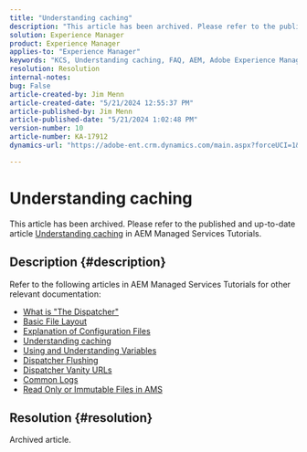 ```yaml
---
title: "Understanding caching"
description: "This article has been archived. Please refer to the published and up-to-date article Understanding caching in AEM Managed Services Tutorials."
solution: Experience Manager
product: Experience Manager
applies-to: "Experience Manager"
keywords: "KCS, Understanding caching, FAQ, AEM, Adobe Experience Manager"
resolution: Resolution
internal-notes: 
bug: False
article-created-by: Jim Menn
article-created-date: "5/21/2024 12:55:37 PM"
article-published-by: Jim Menn
article-published-date: "5/21/2024 1:02:48 PM"
version-number: 10
article-number: KA-17912
dynamics-url: "https://adobe-ent.crm.dynamics.com/main.aspx?forceUCI=1&pagetype=entityrecord&etn=knowledgearticle&id=bbf9b468-7117-ef11-9f8a-6045bd006268"

---
```

# Understanding caching


This article has been archived. Please refer to the published and up-to-date article [Understanding caching](https://experienceleague.adobe.com/docs/experience-manager-learn/ams/dispatcher/understanding-cache.html) in AEM Managed Services Tutorials.

## Description {#description}


Refer to the following articles in AEM Managed Services Tutorials for other relevant documentation:

- [What is "The Dispatcher"](https://experienceleague.adobe.com/docs/experience-manager-learn/ams/dispatcher/what-is-the-dispatcher.html)
- [Basic File Layout](https://experienceleague.adobe.com/docs/experience-manager-learn/ams/dispatcher/basic-file-layout.html?lang=en)
- [Explanation of Configuration Files](https://experienceleague.adobe.com/docs/experience-manager-learn/ams/dispatcher/explanation-config-files.html)
- [Understanding caching](https://experienceleague.adobe.com/docs/experience-manager-learn/ams/dispatcher/understanding-cache.html)
- [Using and Understanding Variables](https://experienceleague.adobe.com/docs/experience-manager-learn/ams/dispatcher/variables.html)
- [Dispatcher Flushing](https://experienceleague.adobe.com/docs/experience-manager-learn/ams/dispatcher/disp-flushing.html)
- [Dispatcher Vanity URLs](https://experienceleague.adobe.com/docs/experience-manager-learn/ams/dispatcher/disp-vanity-url.html)
- [Common Logs](https://experienceleague.adobe.com/docs/experience-manager-learn/ams/dispatcher/common-logs.html)
- [Read Only or Immutable Files in AMS](https://experienceleague.adobe.com/docs/experience-manager-learn/ams/dispatcher/immutable-files.html)



## Resolution {#resolution}


Archived article.

